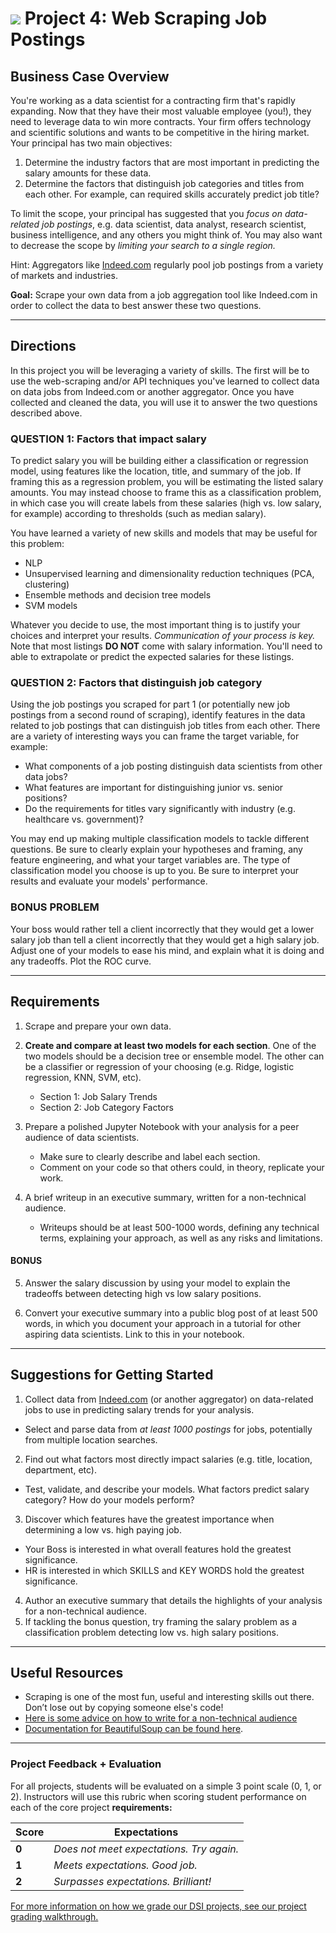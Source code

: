 # ![](https://ga-dash.s3.amazonaws.com/production/assets/logo-9f88ae6c9c3871690e33280fcf557f33.png) Project 4: Web Scraping Job Postings

## Business Case Overview

You're working as a data scientist for a contracting firm that's rapidly expanding. Now that they have their most valuable employee (you!), they need to leverage data to win more contracts. Your firm offers technology and scientific solutions and wants to be competitive in the hiring market. Your principal has two main objectives:

   1. Determine the industry factors that are most important in predicting the salary amounts for these data.
   2. Determine the factors that distinguish job categories and titles from each other. For example, can required skills accurately predict job title?

To limit the scope, your principal has suggested that you *focus on data-related job postings*, e.g. data scientist, data analyst, research scientist, business intelligence, and any others you might think of. You may also want to decrease the scope by *limiting your search to a single region.*

Hint: Aggregators like [Indeed.com](https://www.indeed.com) regularly pool job postings from a variety of markets and industries. 

**Goal:** Scrape your own data from a job aggregation tool like Indeed.com in order to collect the data to best answer these two questions.

---

## Directions

In this project you will be leveraging a variety of skills. The first will be to use the web-scraping and/or API techniques you've learned to collect data on data jobs from Indeed.com or another aggregator. Once you have collected and cleaned the data, you will use it to answer the two questions described above.

### QUESTION 1: Factors that impact salary

To predict salary you will be building either a classification or regression model, using features like the location, title, and summary of the job. If framing this as a regression problem, you will be estimating the listed salary amounts. You may instead choose to frame this as a classification problem, in which case you will create labels from these salaries (high vs. low salary, for example) according to thresholds (such as median salary).

You have learned a variety of new skills and models that may be useful for this problem:
- NLP
- Unsupervised learning and dimensionality reduction techniques (PCA, clustering)
- Ensemble methods and decision tree models
- SVM models

Whatever you decide to use, the most important thing is to justify your choices and interpret your results. *Communication of your process is key.* Note that most listings **DO NOT** come with salary information. You'll need to able to extrapolate or predict the expected salaries for these listings.

### QUESTION 2: Factors that distinguish job category

Using the job postings you scraped for part 1 (or potentially new job postings from a second round of scraping), identify features in the data related to job postings that can distinguish job titles from each other. There are a variety of interesting ways you can frame the target variable, for example:
- What components of a job posting distinguish data scientists from other data jobs?
- What features are important for distinguishing junior vs. senior positions?
- Do the requirements for titles vary significantly with industry (e.g. healthcare vs. government)?

You may end up making multiple classification models to tackle different questions. Be sure to clearly explain your hypotheses and framing, any feature engineering, and what your target variables are. The type of classification model you choose is up to you. Be sure to interpret your results and evaluate your models' performance.


### BONUS PROBLEM

Your boss would rather tell a client incorrectly that they would get a lower salary job than tell a client incorrectly that they would get a high salary job. Adjust one of your models to ease his mind, and explain what it is doing and any tradeoffs. Plot the ROC curve.

---

## Requirements

1. Scrape and prepare your own data.

2. **Create and compare at least two models for each section**. One of the two models should be a decision tree or ensemble model. The other can be a classifier or regression of your choosing (e.g. Ridge, logistic regression, KNN, SVM, etc).
   - Section 1: Job Salary Trends
   - Section 2: Job Category Factors

3. Prepare a polished Jupyter Notebook with your analysis for a peer audience of data scientists. 
   - Make sure to clearly describe and label each section.
   - Comment on your code so that others could, in theory, replicate your work.

4. A brief writeup in an executive summary, written for a non-technical audience.
   - Writeups should be at least 500-1000 words, defining any technical terms, explaining your approach, as well as any risks and limitations.

#### BONUS

5. Answer the salary discussion by using your model to explain the tradeoffs between detecting high vs low salary positions.

6. Convert your executive summary into a public blog post of at least 500 words, in which you document your approach in a tutorial for other aspiring data scientists. Link to this in your notebook.

---

## Suggestions for Getting Started

1. Collect data from [Indeed.com](www.indeed.com) (or another aggregator) on data-related jobs to use in predicting salary trends for your analysis.
  - Select and parse data from *at least 1000 postings* for jobs, potentially from multiple location searches.
2. Find out what factors most directly impact salaries (e.g. title, location, department, etc).
  - Test, validate, and describe your models. What factors predict salary category? How do your models perform?
3. Discover which features have the greatest importance when determining a low vs. high paying job.
  - Your Boss is interested in what overall features hold the greatest significance.
  - HR is interested in which SKILLS and KEY WORDS hold the greatest significance.   
4. Author an executive summary that details the highlights of your analysis for a non-technical audience.
5. If tackling the bonus question, try framing the salary problem as a classification problem detecting low vs. high salary positions.

---

## Useful Resources

- Scraping is one of the most fun, useful and interesting skills out there. Don’t lose out by copying someone else's code!
- [Here is some advice on how to write for a non-technical audience](http://programmers.stackexchange.com/questions/11523/explaining-technical-things-to-non-technical-people)
- [Documentation for BeautifulSoup can be found here](http://www.crummy.com/software/BeautifulSoup/).

---

### Project Feedback + Evaluation

For all projects, students will be evaluated on a simple 3 point scale (0, 1, or 2). Instructors will use this rubric when scoring student performance on each of the core project **requirements:** 

Score | Expectations
----- | ------------
**0** | _Does not meet expectations. Try again._
**1** | _Meets expectations. Good job._
**2** | _Surpasses expectations. Brilliant!_

[For more information on how we grade our DSI projects, see our project grading walkthrough.](https://git.generalassemb.ly/dsi-projects/readme/blob/master/README.md)
